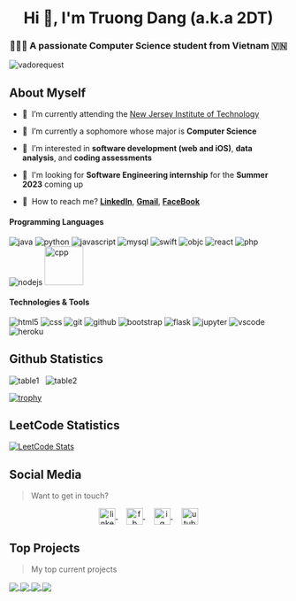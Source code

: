 <h1 align="center">Hi 👋, I'm Truong Dang (a.k.a 2DT)</h1>
<h3 align="center">👨🏼‍💻 A passionate Computer Science student from Vietnam 🇻🇳</h3>

<p align="left">
  <img src="https://komarev.com/ghpvc/?username=2dtkingslayer" alt="vadorequest" />
</p>


## About Myself

- 🏣&nbsp;&nbsp;I’m currently attending the [New Jersey Institute of Technology](https://www.njit.edu/)

- 🌱&nbsp;&nbsp;I’m currently a sophomore whose major is **Computer Science**

- 🤝&nbsp;&nbsp;I’m interested in **software development (web and iOS)**, **data analysis**, and **coding assessments**

- 👀&nbsp;&nbsp;I'm looking for **Software Engineering internship** for the **Summer 2023** coming up

- 💬&nbsp;&nbsp;How to reach me? [**LinkedIn**](https://www.linkedin.com/in/2dt/), [**Gmail**](mailto:ddtblock1903@gmail.com), [**FaceBook**](https://www.facebook.com/ducthuansidco)

#### Programming Languages
<p align="left">
  <img src="https://www.vectorlogo.zone/logos/java/java-horizontal.svg" alt="java"/>
  <img src="https://www.vectorlogo.zone/logos/python/python-horizontal.svg" alt="python"/>
  <img src="https://www.vectorlogo.zone/logos/javascript/javascript-horizontal.svg" alt="javascript"/>
  <img src="https://www.vectorlogo.zone/logos/mysql/mysql-horizontal.svg" alt="mysql"/>
  <img src="https://www.vectorlogo.zone/logos/swift/swift-horizontal.svg" alt="swift"/>
  <img src="https://www.vectorlogo.zone/logos/apple_objectivec/apple_objectivec-ar21.svg" alt="objc"/>
  <img src="https://www.vectorlogo.zone/logos/reactjs/reactjs-ar21.svg" alt="react"/>
  <img src="https://www.vectorlogo.zone/logos/php/php-horizontal.svg" alt="php"/>
  <img src="https://www.vectorlogo.zone/logos/nodejs/nodejs-horizontal.svg" alt="nodejs"/>
  <img src="https://cdn.jsdelivr.net/gh/devicons/devicon/icons/cplusplus/cplusplus-original.svg" alt="cpp" width="70" height="70"/>
</p>

#### Technologies & Tools
<p align="left">
  <img src="https://www.vectorlogo.zone/logos/w3_html5/w3_html5-ar21.svg" alt="html5"/>
  <img src="https://www.vectorlogo.zone/logos/w3_css/w3_css-ar21.svg" alt="css"/>
  <img src="https://www.vectorlogo.zone/logos/git-scm/git-scm-ar21.svg" alt="git"/>
  <img src="https://www.vectorlogo.zone/logos/github/github-ar21.svg" alt="github"/>
  <img src="https://www.vectorlogo.zone/logos/getbootstrap/getbootstrap-ar21.svg" alt="bootstrap"/>
  <img src="https://www.vectorlogo.zone/logos/pocoo_flask/pocoo_flask-ar21.svg" alt="flask"/>
  <img src="https://www.vectorlogo.zone/logos/jupyter/jupyter-ar21.svg" alt="jupyter"/>
  <img src="https://www.vectorlogo.zone/logos/visualstudio_code/visualstudio_code-ar21.svg" alt="vscode"/>
  <img src="https://www.vectorlogo.zone/logos/heroku/heroku-ar21.svg" alt="heroku"/>
</p>


## Github Statistics

<p>
  <img src="https://github-readme-stats.vercel.app/api/top-langs/?username=2dtkingslayer&layout=compact&hide=php,smarty&bg_color=30,e96443,904e95&title_color=fff&text_color=fff" alt="table1"/>
  &nbsp;
  <img src="https://github-readme-stats.vercel.app/api?username=2dtkingslayer&show_icons=true&count_private=true&show_icons=true&hide=php&bg_color=30,e96443,904e95&title_color=ff0&text_color=fff" alt="table2"/>
</p>

[![trophy](https://github-profile-trophy.vercel.app/?username=2dtkingslayer)](https://github-profile-trophy.vercel.app/?username=2dtkingslayer)


## LeetCode Statistics

[![LeetCode Stats](https://leetcard.jacoblin.cool/leetcodemaster2000?theme=unicorn&extension=activity)](https://leetcard.jacoblin.cool/leetcodemaster2000?theme=unicorn&extension=activity)

## Social Media

> Want to get in touch?

<p align="center">
  <a href="https://www.linkedin.com/in/2dt/" target="blank">
    <img align="center" src="https://cdn.jsdelivr.net/npm/simple-icons@3.0.1/icons/linkedin.svg" alt="linkedin" height="30" width="30" />
  </a>&nbsp;&nbsp;&nbsp;
  <a href="https://www.facebook.com/ducthuansidco" target="blank">
    <img align="center" src="https://cdn.jsdelivr.net/npm/simple-icons@3.0.1/icons/facebook.svg" alt="fb" height="30" width="30" />
  </a>&nbsp;&nbsp;&nbsp;
  <a href="https://www.instagram.com/2dtkingslayer/" target="blank">
    <img align="center" src="https://cdn.jsdelivr.net/npm/simple-icons@3.0.1/icons/instagram.svg" alt="ig" height="30" width="30" />
  </a>&nbsp;&nbsp;&nbsp;
  <a href="https://www.youtube.com/channel/UC8suz7ZRvQ8mSRlu65ogJ1w" target="blank">
    <img align="center" src="https://cdn.jsdelivr.net/npm/simple-icons@3.0.1/icons/youtube.svg" alt="utube" height="30" width="30" />
  </a>
</p>

## Top Projects

> My top current projects

<a href="https://github.com/2dtkingslayer/IBM-CallForCodeFairWorkCase2022">
  <img align="center" src="https://github-readme-stats.vercel.app/api/pin/?username=2dtkingslayer&repo=Real-Estate-House-Price-Prediction" />
</a>

<a href="https://github.com/2dtkingslayer/yen">
  <img align="center" src="https://github-readme-stats.vercel.app/api/pin/?username=2dtkingslayer&repo=New_Perl-Like_Language" />
</a>

<a href="https://github.com/2dtkingslayer/SaveWildlife">
  <img align="center" src="https://github-readme-stats.vercel.app/api/pin/?username=2dtkingslayer&repo=SaveWildlife" />
</a>

<a href="https://github.com/2dtkingslayer/EnvironmentCard">
  <img align="center" src="https://github-readme-stats.vercel.app/api/pin/?username=2dtkingslayer&repo=MarketingSite-with-SalesFunnel" />
</a>
